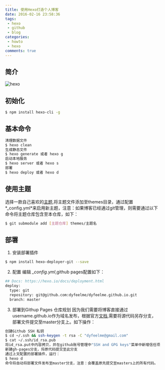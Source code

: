 ```yaml
---
title: 使用Hexo打造个人博客
date: 2016-02-16 23:58:36
tags:
 - hexo
 - github
 - blog
categories:
 - howto
 - hexo
comments: true
---
```


## 简介 ##
![hexo](https://hexo.io/logo.svg)

## 初始化 ##
```bash
$ npm install hexo-cli -g
```

## 基本命令 ##
```bash
清理数据文件
$ hexo clean
生成静态文件
$ hexo generate 或者 hexo g
启动本地服务
$ hexo server 或者 hexo s
部署
$ hexo deploy 或者 hexo d
```

## 使用主题 ##
选择一款自己喜欢的[主题](https://hexo.io/themes/),将主题文件添加至themes目录，通过配置*_config.yml*来启用新主题，注意：如果博客已经通过git管理，则需要通过以下命令将主题仓库包含至本仓库，如下：
```bash
$ git submodule add [主题仓库] themes/主题名
```
## 部署 ##
1. 安装部署插件
```bash
$ npm install hexo-deployer-git --save
```
2. 配置
编辑 *_config.yml*,github pages配置如下：
```bash
## Docs: https://hexo.io/docs/deployment.html
deploy:
  type: git
  repository: git@github.com:dyfeelme/dyfeelme.github.io.git
  branch: master
```
3. 部署到Githup Pages
仓库规划
因为我们需要将博客直接通过username.github.io作为域名发布，根据官方[文档](https://help.github.com/articles/user-organization-and-project-pages/),需要将源代码另存分支，部署文件提交至master分支上。如下操作：
```bash
创建Github SSH 私钥
$ cd ~/.ssh && ssh-keygen -t rsa -C "dyfeelme@gmail.com"
$ cat ~/.ssh/id_rsa.pub
将id_rsa.put中内容拷贝，并在github账号管理中"SSH and GPG keys"菜单中新增信任项。
新建gh-pages分支，将原代码提交至此分支
通过上文配置的部署插件，运行：
$ hexo d
命令将自动将部署文件发布至master分支，注意：会覆盖原先提交至masters上的所有代码。
```

